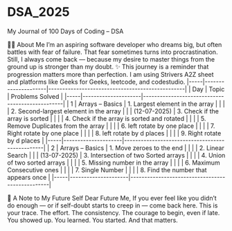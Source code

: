 # DSA_2025
My Journal of 100 Days of Coding – DSA

👩‍💻 About Me
I’m an aspiring software developer who dreams big, but often battles with fear of failure.
That fear sometimes turns into procrastination. Still, I always come back — because my desire to master things from the ground up is stronger than my doubt.
✨ This journey is a reminder that progression matters more than perfection.
I am using Strivers A2Z sheet and platforms like Geeks for Geeks, leetcode, and codestudio.
|-----|---------------------|-------------------------------------------------|
| Day | Topic               | Problems Solved                                 |
|-----|---------------------|-------------------------------------------------|
| 1   | Arrays – Basics     | 1. Largest element in the array                 |
|     |                     | 2. Second-largest element in the array          |
|     |    (12-07-2025)     | 3. Check if the array is sorted                 |
|     |                     | 4. Check if the array is sorted and rotated     |
|     |                     | 5. Remove Duplicates from the array             |
|     |                     | 6. left rotate by one place                     |
|     |                     | 7. Right rotate by one place                    |
|     |                     | 8. left rotate by d places                      |
|     |                     | 9. Right rotate by d places                     |
|-----|---------------------|-------------------------------------------------|
| 2   | Arrays – Basics     | 1. Move zeroes to the end                       |
|     |                     | 2. Linear Search                                |
|     |   (13-07-2025)      | 3. Intersection of two Sorted arrays            |
|     |                     | 4. Union of two sorted arrays                   |
|     |                     | 5. Missing number in the array                  |
|     |                     | 6. Maximum Consecutive ones                     |
|     |                     | 7. Single Number                                |
|     |                     | 8. Find the number that appears once            |
|-----|---------------------|-------------------------------------------------|








📜 A Note to My Future Self
Dear Future Me,
If you ever feel like you didn’t do enough — or if self-doubt starts to creep in — come back here.
This is your trace. The effort. The consistency. The courage to begin, even if late.
You showed up. You learned.
You started. And that matters.
